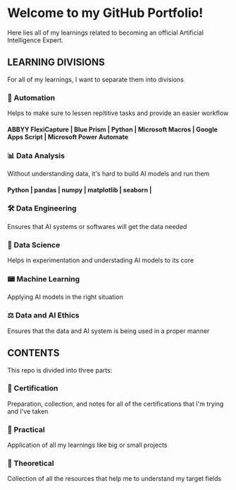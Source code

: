 # Welcome to my GitHub Portfolio!
Here lies all of my learnings related to becoming an official Artificial Intelligence Expert.

## LEARNING DIVISIONS
For all of my learnings, I want to separate them into divisions

### 🤖 Automation
Helps to make sure to lessen repititive tasks and provide an easier workflow

#### ABBYY FlexiCapture | Blue Prism | Python | Microsoft Macros | Google Apps Script | Microsoft Power Automate

### 📊 Data Analysis
Without understanding data, it's hard to build AI models and run them

#### Python | pandas | numpy | matplotlib | seaborn | 

### 🛠️ Data Engineering
Ensures that AI systems or softwares will get the data needed

### 🔬 Data Science
Helps in experimentation and understading AI models to its core

### 📟 Machine Learning
Applying AI models in the right situation

### ⚖️ Data and AI Ethics
Ensures that the data and AI system is being used in a proper manner

## CONTENTS
This repo is divided into three parts:

### 🏅 Certification
Preparation, collection, and notes for all of the certifications that I'm trying and I've taken

### 💪 Practical
Application of all my learnings like big or small projects

### 🧠 Theoretical
Collection of all the resources that help me to understand my target fields

